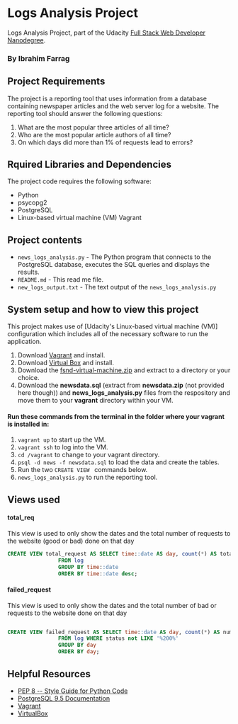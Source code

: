 # Logs Analysis Project
Logs Analysis Project, part of the Udacity [Full Stack Web Developer Nanodegree](https://www.udacity.com/course/full-stack-web-developer-nanodegree--nd004).
### By Ibrahim Farrag

## Project Requirements
The project is a reporting tool that uses information from a database containing newspaper articles and the web server log for a website. The reporting tool should answer the following questions:

1. What are the most popular three articles of all time?
2. Who are the most popular article authors of all time?
3. On which days did more than 1% of requests lead to errors?

## Rquired Libraries and Dependencies
The project code requires the following software:

* Python
* psycopg2
* PostgreSQL
* Linux-based virtual machine (VM) Vagrant

## Project contents

* `news_logs_analysis.py` - The Python program that connects to the PostgreSQL database, executes the SQL queries and displays the results.
* `README.md` - This read me file.
* `new_logs_output.txt` - The text output of the `news_logs_analysis.py`

## System setup and how to view this project
This project makes use of [Udacity's Linux-based virtual machine (VM)] configuration which includes all of the necessary software to run the application.
1. Download [Vagrant](https://www.vagrantup.com/) and install.
2. Download [Virtual Box](https://www.virtualbox.org/) and install. 
3. Download the [fsnd-virtual-machine.zip](https://s3.amazonaws.com/video.udacity-data.com/topher/2018/April/5acfbfa3_fsnd-virtual-machine/fsnd-virtual-machine.zip) and extract to a directory or your choice.
4. Download the **newsdata.sql** (extract from **newsdata.zip** (not provided here though)) and **news_logs_analysis.py** files from the respository and move them to your **vagrant** directory within your VM.

#### Run these commands from the terminal in the folder where your vagrant is installed in: 
1. ```vagrant up``` to start up the VM.
2. ```vagrant ssh``` to log into the VM.
3. ```cd /vagrant``` to change to your vagrant directory.
4. ```psql -d news -f newsdata.sql``` to load the data and create the tables.
5. Run the two ```CREATE VIEW ``` commands below.
6. ```news_logs_analysis.py``` to run the reporting tool.

## Views used

#### total_req
This view is used to only show the dates and the total number of requests to the website (good or bad) done on that day 

````sql
CREATE VIEW total_request AS SELECT time::date AS day, count(*) AS total_req
                FROM log
                GROUP BY time::date
                ORDER BY time::date desc;

````

#### failed_request
This view is used to only show the dates and the total number of bad or requests to the website done on that day 

````sql 

CREATE VIEW failed_request AS SELECT time::date AS day, count(*) AS num_failed_req
                FROM log WHERE status not LIKE '%200%'
                GROUP BY day
                ORDER BY day;

````


## Helpful Resources
* [PEP 8 -- Style Guide for Python Code](https://www.python.org/dev/peps/pep-0008/)
* [PostgreSQL 9.5 Documentation](https://www.postgresql.org/docs/9.5/static/index.html)
* [Vagrant](https://www.vagrantup.com/downloads)
* [VirtualBox](https://www.virtualbox.org/wiki/Downloads)
